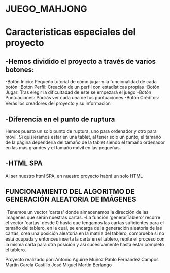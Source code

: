 # JUEGO_MAHJONG

<h1> Características especiales del proyecto </h1>

<h2>-Hemos dividido el proyecto a través de varios botones: </h2>
  
 -Botón Inicio: Pequeño tutorial de cómo jugar y la funcionalidad de cada botón
 -Botón Perfil: Creación de un perfil con estadísticas propias
 -Botón Jugar: Tras elegir la dificultadad de este se empezará el juego
 -Botón Puntuaciones: Podrás ver cada una de tus puntuaciones 
 -Botón Créditos: Verás los creadores del proyecto y su información

<h2>-Diferencia en el punto de ruptura</h2>

Hemos puesto un solo punto de ruptura, uno para ordenador y otro para móvil.
Si quisieramos estar en una tablet, al tener solo un punto, el tamaño de la página dependería del
tamaño de la tablet siendo el tamaño ordenador en las más grandes y el tamaño móvil en las 
pequeñas.

<h2>-HTML SPA</h2>

Al ser nuestro html SPA, en nuestro proyecto habrá un solo HTML

<h2>FUNCIONAMIENTO DEL ALGORITMO DE GENERACIÓN ALEATORIA DE IMÁGENES</h2>

-Tenemos un vector 'cartas' donde almacenamos la dirección de las imágenes que serán nuestras cartas.
-La función 'generarTablero' recorre el vector 'cartas' desde 0 hasta que tengamos las cartas suficientes para el tamaño del tablero, en la cual, se encarga de la generación aleatoria de las cartas, crea una posición aleatoria en la matriz del tablero, comprueba si no está ocupada y entonces inserta la carta en el tablero, repite el proceso con la misma carta para otra posición y así sucesivamente hasta estar completo el tablero.

Proyecto realizado por: Antonio Aguirre Muñoz
			Pablo Fernández Campos
			Martín García Castillo
			José Miguel Martín Berlango
